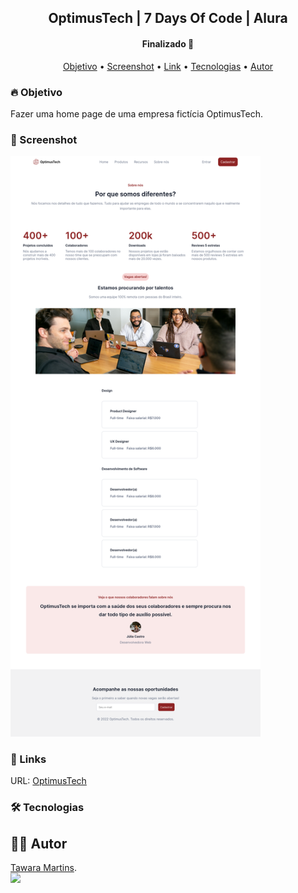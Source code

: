<h2 align="center">OptimusTech | 7 Days Of Code | Alura </h2>

<h4 align="center">Finalizado 🚀</h4>

<p align="center">
 <a href="objetivo">Objetivo</a> •
 <a href="screenshot">Screenshot</a> •
 <a href="links">Link</a> •
 <a href="tecnologias">Tecnologias</a> • 
 <a href="autor">Autor</a>
</p>

### 🔥 Objetivo
Fazer uma home page de uma empresa fictícia OptimusTech.

### 📌 Screenshot
<img src="/design/ScreenshotOptimusTech.png" alt="OptimusTech Desktop" width="400">

### 🔗 Links
URL: [OptimusTech]()
### 🛠 Tecnologias


## 🦸‍♀️ Autor 
<a href="https://github.com/tawaramartins">Tawara Martins</a>.<br>
<a href="https://www.linkedin.com/in/tawara-martins/" target="_blank"><img src="https://img.shields.io/badge/-LinkedIn-%230077B5?style=for-the-badge&logo=linkedin&logoColor=white" target="_blank"></a> 


